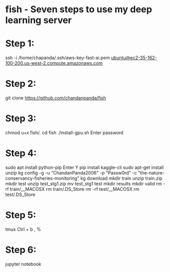 # fish - Seven steps to use my deep learning server

# Step 1:
ssh -i /home/chapanda/.ssh/aws-key-fast-ai.pem ubuntu@ec2-35-162-100-200.us-west-2.compute.amazonaws.com

# Step 2:
git clone https://github.com/chandanpanda/fish	

# Step 3:
chmod u+x fish/*.*
cd fish
./install-gpu.sh
Enter password

# Step 4:
sudo apt install python-pip
Enter Y
pip install kaggle-cli
sudo apt-get install unzip
kg config -g -u "ChandanPanda2006" -p "Passw0rd" -c "the-nature-conservancy-fisheries-monitoring"
kg download
mkdir train
unzip train.zip  
mkdir test
unzip test_stg1.zip 
mv test_stg1 test 
mkdir results
mkdir valid
rm -rf train/__MACOSX
rm train/.DS_Store
rm -rf test/__MACOSX
rm test/.DS_Store

# Step 5:
tmux
Ctrl + b , %

# Step 6:
jupyter notebook
